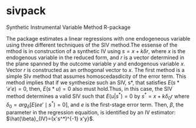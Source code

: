 # sivpack
Synthetic Instrumental Variable Method R-package

The package estimates a linear regressions with one endogeneous variable using three different techniques of the SIV method.The essense of the mthod is in construction of a synthetic IV using  $s = x + k \delta r$, where $x$ is the endogenous variable in the reduced form, and $r$ is a vector determined in the plane spanned by the outcome variable $y$ and endogenous variable $x$. Vector $r$ is constructed as an orthogonal vector to $x$. 
The first method is a simple SIv method that assumes homoscedasdicity of the error term. This method implies that if we synthesize such an  SIV,  s*, that satisfies $E(s*'e'e) = 0$, then, $E(s*u) = 0$ also must hold.Thus, in this case, the SIV method determines a valid SIV such that $E( u| s^*)=0$   by $s^*= x+k\delta_0  r$  where $\delta_0=arg_\delta[E(ee'\mid s^*)=0]$, and $e$ is the first-stage error term. Then, $\beta$, the  parameter in  the regression equaition, is identified by an IV estimator: $\hat{\beta}_{IV}=(x's^*)^{-1} x'y}$.
